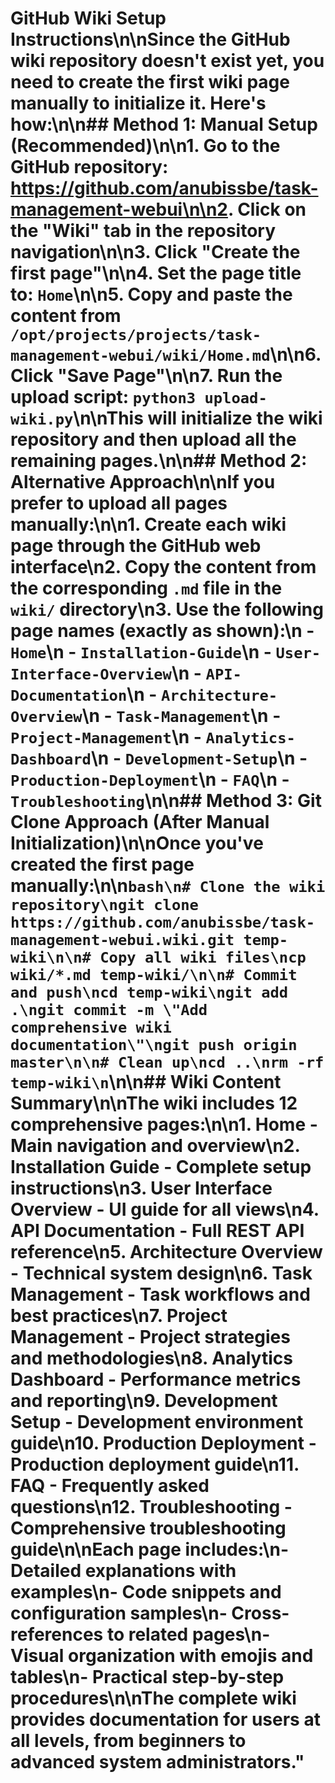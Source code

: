# GitHub Wiki Setup Instructions\n\nSince the GitHub wiki repository doesn't exist yet, you need to create the first wiki page manually to initialize it. Here's how:\n\n## Method 1: Manual Setup (Recommended)\n\n1. **Go to the GitHub repository**: https://github.com/anubissbe/task-management-webui\n\n2. **Click on the \"Wiki\" tab** in the repository navigation\n\n3. **Click \"Create the first page\"**\n\n4. **Set the page title to**: `Home`\n\n5. **Copy and paste the content** from `/opt/projects/projects/task-management-webui/wiki/Home.md`\n\n6. **Click \"Save Page\"**\n\n7. **Run the upload script**: `python3 upload-wiki.py`\n\nThis will initialize the wiki repository and then upload all the remaining pages.\n\n## Method 2: Alternative Approach\n\nIf you prefer to upload all pages manually:\n\n1. Create each wiki page through the GitHub web interface\n2. Copy the content from the corresponding `.md` file in the `wiki/` directory\n3. Use the following page names (exactly as shown):\n   - `Home`\n   - `Installation-Guide`\n   - `User-Interface-Overview`\n   - `API-Documentation`\n   - `Architecture-Overview`\n   - `Task-Management`\n   - `Project-Management`\n   - `Analytics-Dashboard`\n   - `Development-Setup`\n   - `Production-Deployment`\n   - `FAQ`\n   - `Troubleshooting`\n\n## Method 3: Git Clone Approach (After Manual Initialization)\n\nOnce you've created the first page manually:\n\n```bash\n# Clone the wiki repository\ngit clone https://github.com/anubissbe/task-management-webui.wiki.git temp-wiki\n\n# Copy all wiki files\ncp wiki/*.md temp-wiki/\n\n# Commit and push\ncd temp-wiki\ngit add .\ngit commit -m \"Add comprehensive wiki documentation\"\ngit push origin master\n\n# Clean up\ncd ..\nrm -rf temp-wiki\n```\n\n## Wiki Content Summary\n\nThe wiki includes 12 comprehensive pages:\n\n1. **Home** - Main navigation and overview\n2. **Installation Guide** - Complete setup instructions\n3. **User Interface Overview** - UI guide for all views\n4. **API Documentation** - Full REST API reference\n5. **Architecture Overview** - Technical system design\n6. **Task Management** - Task workflows and best practices\n7. **Project Management** - Project strategies and methodologies\n8. **Analytics Dashboard** - Performance metrics and reporting\n9. **Development Setup** - Development environment guide\n10. **Production Deployment** - Production deployment guide\n11. **FAQ** - Frequently asked questions\n12. **Troubleshooting** - Comprehensive troubleshooting guide\n\nEach page includes:\n- Detailed explanations with examples\n- Code snippets and configuration samples\n- Cross-references to related pages\n- Visual organization with emojis and tables\n- Practical step-by-step procedures\n\nThe complete wiki provides documentation for users at all levels, from beginners to advanced system administrators."